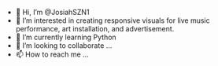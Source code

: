 - 👋 Hi, I’m @JosiahSZN1
- 👀 I’m interested in creating responsive visuals for live music performance, art installation, and advertisement.
- 🌱 I’m currently learning Python
- 💞️ I’m looking to collaborate ...
- 📫 How to reach me ...

<!---
JosiahSZN1/JosiahSZN1 is a ✨ special ✨ repository because its `README.md` (this file) appears on your GitHub profile.
You can click the Preview link to take a look at your changes.
--->
